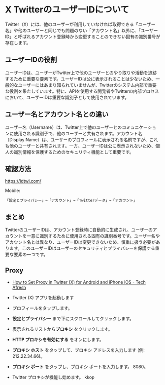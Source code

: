 # X TwitterのユーザーIDについて

Twitter（X）には、他のユーザーが利用していなければ取得できる「ユーザー名」や他のユーザーと同じでも問題のない「アカウント名」以外に、「ユーザーID」と呼ばれるアカウント登録時から変更することのできない固有の識別番号が存在します。

## ユーザーIDの役割

ユーザーIDは、ユーザーがTwitter上で他のユーザーとのやり取りや活動を追跡するために重要な要素です。ユーザーIDは公に表示されることは少ないため、一般的なユーザーにはあまり知られていませんが、Twitterのシステム内部で重要な役割を果たしています。特に、APIを使用する開発者やTwitterの内部プロセスにおいて、ユーザーIDは重要な識別子として使用されています。

## ユーザー名とアカウント名との違い

ユーザー名（Username）は、Twitter上で他のユーザーとのコミュニケーションに使用される識別子で、他のユーザーと共有されます。アカウント名（Display Name）は、ユーザーのプロフィールに表示される名前ですが、これも他のユーザーと共有されます。一方、ユーザーIDは公に表示されないため、個人の識別情報を保護するためのセキュリティ機能として重要です。

## 確認方法

https://idtwi.com/

Mobile:

`「設定とプライバシー」→「アカウント」→「Twitterデータ」→「アカウント」`

## まとめ

TwitterのユーザーIDは、アカウント登録時に自動的に生成され、ユーザーのアカウントを一意に識別するために使用される固有の識別番号です。ユーザー名やアカウント名とは異なり、ユーザーIDは変更できないため、慎重に扱う必要があります。このユーザーIDはユーザーのセキュリティとプライバシーを保護する重要な要素の一つです。


## Proxy 

- [How to Set Proxy in Twitter (X) for Android and iPhone iOS - Tech Afresh](https://www.techafresh.com/2024/02/how-to-set-proxy-in-twitter.html)


- Twitter (X) アプリを起動します
- プロフィールをタップします。
- **設定とプライバシー** まで下にスクロールしてクリックします。
- 表示されるリストから**プロキシ** をクリックします。
- **HTTP プロキシを有効にする** をオンにします。
- **プロキシ ホスト** をタップして、プロキシ アドレスを入力します (例: 212.22.34.66)。
- **プロキシ ポート** をタップし、プロキシ ポートを入力します。 8080。
- Twitter プロキシが機能し始めます。
kkop

